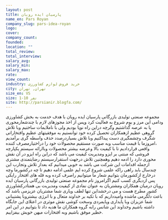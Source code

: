 ```yaml
---
layout: post
title: پارسیان ایده رویان
name_en: Pars Royan
company_slug: pars-idea-royan
logo: 
cover: 
company_count:
founded:
location: ""
total_review: 
total_interview: 
salary_avg: 
salary_min: 
salary_max: 
rate: 
view_count: 
industry: خرید فروش لوازم کشاورزی
city: تهران, تهران
size_en: VS
size: 1-10 نفر
site: http://parsianir.blogfa.com/
---
```


مجموعه صنعتی تولیدی بازرگانی پارسیان ایده رویان با هدف خدمت به بخش کشاورزی ودامی این مرز و بوم شروع به فعالیت کرد وپس از اخذ مجوزهای لازم با چندشعارمحوری پا به عرصه گذاشتیم وگرچه دراین راه نوپا بودیم ولی با ناملایمات ساختیم وبا تلاش گروهی عظیم ازهمکاران تحصیل کرده خود توانستیم به موفقیتهای عظیم وافتخاراتی شگرف وچشمگیری دست پیداکنیم وبا تلاش بسیاردرصدد حذف واسطه گری برآمدیم ،امروزما با قیمت مناسب وبه صورت مستقیم محصولات خود را دراختیارمصرف کننده واقعی قراردادیم تا با کیفیت بالا وعرضه بیشتر محصولات وباارائه سیستم یکپارچه فروشی که مبتنی بر ایزو ومدیریت کیفیت می باشد که دراین راه ایزو در آن نقش محوری دارد را ادمه دهیم وهمچنین تلاش درجهت استقرارسیستم رضایتمندی مشتری ازجمله اقدامات این شرکت می باشد به خوبی میدانیم که بعداز تلاش وتجارب این چندسال باید راهی راکه علمی شروع کرده ایم علمی ادامه دهیم تا چه درکشورما وچه درخارج ازکشورمان بتوانیم شعار ما میتوانیم راصرف کرده وبه قله های افتخار رایکی پس ازدیگری کسب کنیم اگرامروز نام مجموعه صنعتی تولیدی بازرگانی پارسیان ایده رویان درمیان همکاران ومشتریان به عنوان نمادی از کیفیت ومدیریت بی همتادرکشاورزی کشور مطرح هست و می درخشداین تنها لطف ویاری شما مشتریان عزیزمی باشد که باعث دلگرمی ماشده وامیدداریم که با تکیه بر خداوند متعال و با انرژی بیشتروبا پشتیبانی شما عزیزان وبا پایداری وپایمردی وسخت کوشی نقش موثری در اعتلای این جایگاه داشته باشیم وخداوند این شانس رابه گروه همکاران ما هدیه داد تا بتوانیم در این امر خطیر موفق باشیم وبه افتخارات میهن خویش بیفزاییم.
